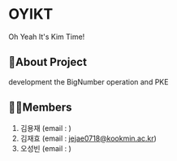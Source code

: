 # OYIKT

  Oh Yeah It's Kim Time!

## 📄About Project

  development the BigNumber operation and PKE
  
## 👨‍💻Members

  1. 김용재 (email : )
  2. 김재효 (email : jejae0718@kookmin.ac.kr)
  3. 오성빈 (email : )
